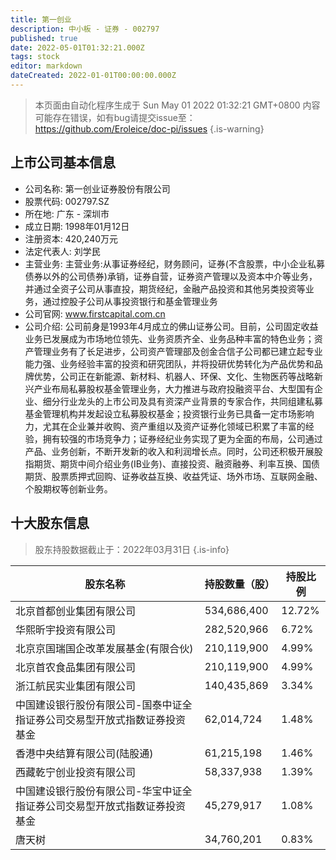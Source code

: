 ```yaml
---
title: 第一创业
description: 中小板 - 证券 - 002797
published: true
date: 2022-05-01T01:32:21.000Z
tags: stock
editor: markdown
dateCreated: 2022-01-01T00:00:00.000Z
---
```


> 本页面由自动化程序生成于 Sun May 01 2022 01:32:21 GMT+0800
> 内容可能存在错误，如有bug请提交issue至：https://github.com/Eroleice/doc-pi/issues
{.is-warning}

## 上市公司基本信息
- 公司名称: 第一创业证券股份有限公司
- 股票代码: 002797.SZ
- 所在地: 广东 - 深圳市
- 成立日期: 1998年01月12日
- 注册资本: 420,240万元
- 法定代表人: 刘学民
- 主营业务: 主营业务:从事证券经纪，财务顾问，证券(不含股票，中小企业私募债券以外的公司债券)承销，证券自营，证券资产管理以及资本中介等业务，并通过全资子公司从事直投，期货经纪，金融产品投资和其他另类投资等业务，通过控股子公司从事投资银行和基金管理业务
- 公司官网: www.firstcapital.com.cn
- 公司介绍: 公司前身是1993年4月成立的佛山证券公司。目前，公司固定收益业务已发展成为市场地位领先、业务资质齐全、业务品种丰富的特色业务；资产管理业务有了长足进步，公司资产管理部及创金合信子公司都已建立起专业能力强、业务经验丰富的投资和研究团队，并将投研优势转化为产品优势和品牌优势，公司正在新能源、新材料、机器人、环保、文化、生物医药等战略新兴产业布局私募股权基金管理业务，大力推进与政府投融资平台、大型国有企业、细分行业龙头的上市公司及具有资深产业背景的专家合作，共同组建私募基金管理机构并发起设立私募股权基金；投资银行业务已具备一定市场影响力，尤其在企业兼并收购、资产重组以及资产证券化领域已积累了丰富的经验，拥有较强的市场竞争力；证券经纪业务实现了更为全面的布局，公司通过产品、业务创新，不断开发新的收入和利润增长点。同时，公司还积极开展股指期货、期货中间介绍业务(IB业务)、直接投资、融资融券、利率互换、国债期货、股票质押式回购、证券收益互换、收益凭证、场外市场、互联网金融、个股期权等创新业务。


## 十大股东信息
> 股东持股数据截止于：2022年03月31日
{.is-info}

| 股东名称 | 持股数量（股） | 持股比例 |
| --- | --- | --- |
| 北京首都创业集团有限公司 | 534,686,400 | 12.72% |
| 华熙昕宇投资有限公司 | 282,520,966 | 6.72% |
| 北京京国瑞国企改革发展基金(有限合伙) | 210,119,900 | 4.99% |
| 北京首农食品集团有限公司 | 210,119,900 | 4.99% |
| 浙江航民实业集团有限公司 | 140,435,869 | 3.34% |
| 中国建设银行股份有限公司-国泰中证全指证券公司交易型开放式指数证券投资基金 | 62,014,724 | 1.48% |
| 香港中央结算有限公司(陆股通) | 61,215,198 | 1.46% |
| 西藏乾宁创业投资有限公司 | 58,337,938 | 1.39% |
| 中国建设银行股份有限公司-华宝中证全指证券公司交易型开放式指数证券投资基金 | 45,279,917 | 1.08% |
| 唐天树 | 34,760,201 | 0.83% |




